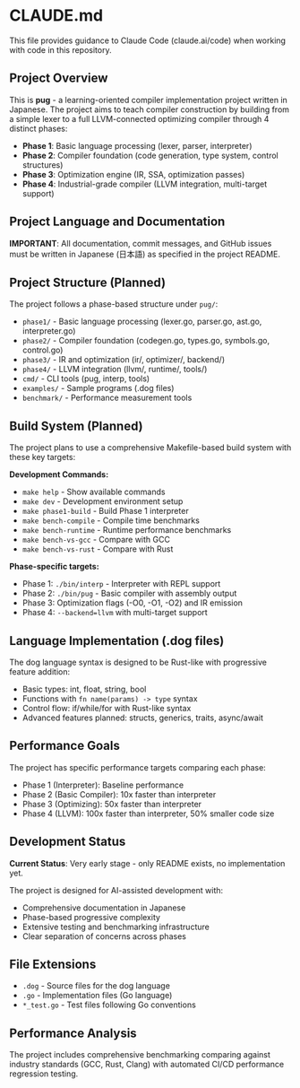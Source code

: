 # CLAUDE.md

This file provides guidance to Claude Code (claude.ai/code) when working with code in this repository.

## Project Overview

This is **pug**  - a learning-oriented compiler implementation project written in Japanese. The project aims to teach compiler construction by building from a simple lexer to a full LLVM-connected optimizing compiler through 4 distinct phases:

- **Phase 1**: Basic language processing (lexer, parser, interpreter)
- **Phase 2**: Compiler foundation (code generation, type system, control structures)  
- **Phase 3**: Optimization engine (IR, SSA, optimization passes)
- **Phase 4**: Industrial-grade compiler (LLVM integration, multi-target support)

## Project Language and Documentation

**IMPORTANT**: All documentation, commit messages, and GitHub issues must be written in Japanese (日本語) as specified in the project README.

## Project Structure (Planned)

The project follows a phase-based structure under `pug/`:
- `phase1/` - Basic language processing (lexer.go, parser.go, ast.go, interpreter.go)
- `phase2/` - Compiler foundation (codegen.go, types.go, symbols.go, control.go)
- `phase3/` - IR and optimization (ir/, optimizer/, backend/)
- `phase4/` - LLVM integration (llvm/, runtime/, tools/)
- `cmd/` - CLI tools (pug, interp, tools)
- `examples/` - Sample programs (.dog files)
- `benchmark/` - Performance measurement tools

## Build System (Planned)

The project plans to use a comprehensive Makefile-based build system with these key targets:

**Development Commands:**
- `make help` - Show available commands
- `make dev` - Development environment setup
- `make phase1-build` - Build Phase 1 interpreter
- `make bench-compile` - Compile time benchmarks
- `make bench-runtime` - Runtime performance benchmarks
- `make bench-vs-gcc` - Compare with GCC
- `make bench-vs-rust` - Compare with Rust

**Phase-specific targets:**
- Phase 1: `./bin/interp` - Interpreter with REPL support
- Phase 2: `./bin/pug` - Basic compiler with assembly output
- Phase 3: Optimization flags (-O0, -O1, -O2) and IR emission
- Phase 4: `--backend=llvm` with multi-target support

## Language Implementation (.dog files)

The dog language syntax is designed to be Rust-like with progressive feature addition:
- Basic types: int, float, string, bool
- Functions with `fn name(params) -> type` syntax
- Control flow: if/while/for with Rust-like syntax
- Advanced features planned: structs, generics, traits, async/await

## Performance Goals

The project has specific performance targets comparing each phase:
- Phase 1 (Interpreter): Baseline performance
- Phase 2 (Basic Compiler): 10x faster than interpreter
- Phase 3 (Optimizing): 50x faster than interpreter  
- Phase 4 (LLVM): 100x faster than interpreter, 50% smaller code size

## Development Status

**Current Status**: Very early stage - only README exists, no implementation yet.

The project is designed for AI-assisted development with:
- Comprehensive documentation in Japanese
- Phase-based progressive complexity
- Extensive testing and benchmarking infrastructure
- Clear separation of concerns across phases

## File Extensions

- `.dog` - Source files for the dog language
- `.go` - Implementation files (Go language)
- `*_test.go` - Test files following Go conventions

## Performance Analysis

The project includes comprehensive benchmarking comparing against industry standards (GCC, Rust, Clang) with automated CI/CD performance regression testing.